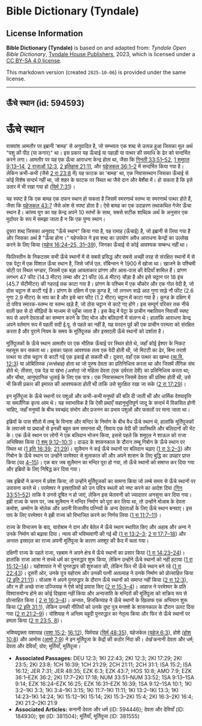 # Bible Dictionary (Tyndale)

## License Information

**Bible Dictionary (Tyndale)** is based on and adapted from: _Tyndale Open Bible Dictionary_, [Tyndale House Publishers](https://tyndaleopenresources.com/), 2023, which is licensed under a [CC BY-SA 4.0 license](https://creativecommons.org/licenses/by-sa/4.0/legalcode.en).

This markdown version (created `2025-10-06`) is provided under the same license.



--------------------------------

## ऊँचे स्थान (id: 594593)

ऊँचे स्थान
==========

वाक्यांश आमतौर पर इब्रानी 'बामह' से अनुवादित है, जो सम्भवतः एक शब्द से उत्पन्न हुआ जिसका मूल अर्थ "पशु की पीठ (या कगार)" था। इस प्रकार यह ऊँचाई या पहाड़ी या पत्थर की समाधि के ढेर को सन्दर्भित करने लगा। आमतौर पर यह एक ऊँचा आराधना केन्द्र होता था, जैसा कि [गिनती 33:51–52](https://ref.ly/Num33:51-Num33:52), [1 शमूएल 9:13–14](https://ref.ly/1Sam9:13-1Sam9:14), [2 राजाओं 12:3](https://ref.ly/2Kgs12:3), [2 इतिहास 21:11](https://ref.ly/2Chr21:11), और [यहेजकल 36:1–2](https://ref.ly/Ezek36:1-Ezek36:2) में सन्दर्भित किया गया है। लेकिन कभी\-कभी (जैसे [2 रा 23:8](https://ref.ly/2Kgs23:8) में) यह फाटक का 'बामह' था, एक निवासस्थान जिसका ऊँचाई से कोई विशेष सन्दर्भ नहीं था, जो शहर के फाटक पर स्थित था जैसे दान और बेर्शेबा में। हो सकता है कि इसे उतार में भी रखा गया हो ([यिर्म 7:31](https://ref.ly/Jer7:31))।

यह स्पष्ट है कि एक बामह एक दफन स्थान हो सकता है जिसमें स्मरणार्थ स्तम्भ या स्मरणार्थ पत्थर होते हैं, जैसा कि [यहेजकल 43:7](https://ref.ly/Ezek43:7) जैसे अंश से स्पष्ट होता है। ऐसे बामह का एक उदाहरण तथाकथित गेजेर ऊँचा स्थान है। कांस्य युग का यह केन्द्र अपने 10 स्तंभों के साथ, सबसे सटीक शाब्दिक अर्थ के अनुसार एक मुर्दाघर के रूप में समझा जाता है न कि एक पुण्य स्थान।

दूसरा शब्द जिसका अनुवाद "ऊँचे स्थान" किया गया है, वह रामाह (ऊँचाई) है, जो इब्रानी से लिया गया है और जिसका अर्थ है "ऊँचा होना।" यहेजकेल ने इस शब्द का उपयोग अवैध आराधना केन्द्रों का उल्लेख करने के लिए किया ([यहेज 16:24–25, 31–39](https://ref.ly/Ezek16:24-Ezek16:25,Ezek16:31-Ezek16:39)), जिनका ऊँचाई से कोई आवश्यक सम्बन्ध नहीं था।

फिलिस्तीन के निकटतम सभी ऊँचे स्थानों में से सबसे प्रसिद्ध और सबसे अच्छी तरह से संरक्षित स्थानों में से एक पेट्रा में एक विशाल ऊँचा स्थान है, जिसे जॉर्ज एल. रॉबिन्सन ने 1900 में खोजा था। खाजने के पश्चिमी चोटी पर स्थित भण्डार, जिसमें एक बड़ा आयताकार प्रांगण और आस\-पास की वेदियाँ शामिल हैं। प्रांगण लगभग 47 फीट (14\.3 मीटर) लम्बा और 21 फीट (6\.4 मीटर) चौड़ा है और इसे चट्टान पर 18 इंच (45\.7 सेंटीमीटर) की गहराई तक काटा गया है। प्रांगण के पश्चिम में एक चौकोर और एक गोल वेदी है, जो ठोस चट्टान से काटी गई है। प्रांगण के दक्षिण में एक कुण्ड है, जो लगभग साढ़े आठ गुणा साढ़े नौ फीट (2\.6 गुणा 2\.9 मीटर) के माप का है और इसे चार फीट (1\.2 मीटर) चट्टान में काटा गया है। कुण्ड के दक्षिण में दो पवित्र स्मारक\-स्तम्भ या स्तम्भ खड़े हैं, जो ठोस चट्टान से काटे गए होंगे। इस सम्पूर्ण परिसर तक नीचे वाली छत से दो सीढ़ियों के माध्यम से पहुँचा जाता है। इस केंद्र में पेट्रा के प्राचीन नबातियन निवासी स्पष्ट रूप से अपने देवताओं का सम्मान करने के लिए भोज और बलिदानों में संलग्न थे। हालांकि आराधना केन्द्र अपने वर्तमान रूप में पहली सदी ई.पू. से पहले का नहीं है, यह यरदन पूर्व की एक प्राचीन परम्परा को संरक्षित करता है और पुराने नियम के समय के मूर्तिपूजक और इस्राएली ऊँचे स्थानों को दर्शाता है।

मूर्तिपूजकों के ऊँचे स्थान आमतौर पर एक भौतिक ऊँचाई पर स्थित होते थे, जहाँ कोई ईश्वर के निकट महसूस कर सकता था। इसका पहला आवश्यक तत्व एक वेदी होती थी, जो मिटटी का ढेर, बिना तराशे पत्थर या ठोस चट्टान से काटी गई एक इकाई हो सकती थी। दूसरा, वहाँ एक पत्थर का खम्भा ([व्य.वि. 12:3](https://ref.ly/Deut12:3)) या ओबिलिस्क *(*मत्सेबाह*)* होता था जो पुरुष देवता का प्रतिनिधित्व करता था और जिसमें लैंगिक संघ होते थे; तीसरा, एक पेड़ या खंभा *(*अशेरा*)* जो महिला देवता (एक उर्वरता देवी) का प्रतिनिधित्व करता था; और चौथा, आनुष्ठानिक धुलाई के लिए एक पात्र। एक निवासस्थान जिसमें देवता की प्रतिमा होती थी, उसे भी किसी प्रकार की इमारत की आवश्यकता होती थी ताकि उसे सुरक्षित रखा जा सके ([2 रा 17:29](https://ref.ly/2Kgs17:29))।

इन मूर्तिपूजा के ऊँचे स्थानों पर पशुओं और कभी\-कभी मनुष्यों की बलि दी जाती थी और धार्मिक वेश्यावृत्ति या समलैंगिक कृत्य आम थे। यह स्वाभाविक है कि ऐसी प्रथाएँ सहानुभूतिपूर्ण जादू के सन्दर्भ में विकसित होनी चाहिए, जहाँ मनुष्यों के बीच स्वच्छंद संभोग और प्रजनन का प्रभाव पशुओं और फसलों पर माना जाता था।

इब्रियों के पास शीलो में तम्बू के विनाश और मन्दिर के निर्माण के बीच वैध ऊँचे स्थान थे, हालांकि मूर्तिपूजकों के लवाजमे या प्रथाओं से इनकी बहुत कम समानता थी, सिवाय एक वेदी की उपस्थिति और बलिदानों की भेंट के। एक ऊँचे स्थान पर लोगों ने एक बलिदान भोजन किया, इससे पहले कि शमूएल ने शाऊल को राजा अभिषिक्त किया ([1 शमू 9:12–10:1](https://ref.ly/1Sam9:12-1Sam10:1))। दाऊद के शासनकाल के दौरान तम्बू गिबोन के ऊँचे स्थान पर स्थित था ([1 इति 16:39](https://ref.ly/1Chr16:39); [21:29](https://ref.ly/1Chr21:29))। सुलैमान ने कई ऊँचे स्थानों पर बलिदान चढ़ाए ([1 रा 3:2–3](https://ref.ly/1Kgs3:2-1Kgs3:3)) और गिबोन के ऊँचे स्थान पर उन्होंने परमेश्वर से मुलाकात की और अपने शासन के लिए बुद्धि का उपहार प्राप्त किया (पद [4–15](https://ref.ly/1Kgs3:4-1Kgs3:15))। एक बार जब सुलैमान का मन्दिर पूरा हो गया, तो ऊँचे स्थानों को समाप्त कर दिया गया और इब्रियों के लिए निषिद्ध कर दिया गया।

जब इब्रियों ने कनान में प्रवेश किया, तो उन्होंने मूर्तिपूजकों का सामना किया जो लम्बे समय से ऊँचे स्थानों पर उपासना करते थे। परमेश्वर ने इस्राएलियों को उन पवित्र स्थलों को नष्ट करने का आदेश दिया ([गिन 33:51–52](https://ref.ly/Num33:51-Num33:52)) ताकि वे उनसे दूषित न हो जाएं, लेकिन इस चेतावनी को ज्यादातर अनसुना कर दिया गया। इब्री राज्य के चरम पर, जब सुलैमान ने मन्दिर निर्माण को पूरा कर लिया था, तो उन्होंने मोआब के देवता कमोश, अम्मोन के मोलेक और अपनी विजातीय पत्नियों के अन्य देवताओं के लिए ऊँचे स्थान बनवाए। इस पाप के लिए परमेश्वर ने इब्री राज्य को विभाजित करने का निर्णय लिया ([1 रा 11:7–11](https://ref.ly/1Kgs11:7-1Kgs11:11))।

राज्य के विभाजन के बाद, यारोबाम ने दान और बेतेल में ऊँचे स्थान स्थापित किए और अहाब और अन्य ने उनके निर्माण को बढ़ावा दिया। न्याय की भविष्यवाणी की गई थी ([1 रा 13:2–3](https://ref.ly/1Kgs13:2-1Kgs13:3); [2 रा 17:7–18](https://ref.ly/2Kgs17:7-2Kgs17:18)) और अन्ततः इस्राएल का राज्य अपनी मूर्तिपूजा के कारण अश्शूर की कैद में चला गया।

दक्षिणी राज्य के पहले राजा, रहबाम ने अपने क्षेत्र में ऊँचे स्थानों का प्रसार किया ([1 रा 14:23–24](https://ref.ly/1Kgs14:23-1Kgs14:24))। हालांकि राजा आसा ने सच्चे धर्म का पुनरुद्धार शुरू किया, लेकिन उन्होंने ऊँचे स्थानों को नहीं हटाया ([1 रा 15:12–14](https://ref.ly/1Kgs15:12-1Kgs15:14))। यहोशापात ने भी पुनरुद्धार की शुरुआत की, लेकिन फिर भी ऊँचे स्थान बने रहे ([1 रा 22:43](https://ref.ly/1Kgs22:43))। दूसरी ओर, उनके पुत्र यहोराम और उनकी पत्नी अतल्याह ने उनके निर्माण को प्रोत्साहित किया ([2 इति 21:11](https://ref.ly/2Chr21:11))। योआश ने अपने पुनरुद्धार के दौरान ऊँचे स्थानों को समाप्त नहीं किया ([2 रा 12:3](https://ref.ly/2Kgs12:3)), और न ही अच्छे राजा उज्जियाह ने ऐसे कोई प्रयास किए ([2 रा 15:3–4](https://ref.ly/2Kgs15:3-2Kgs15:4))। आहाज ने परमेश्वर के प्रति विश्वासयोग्य होने का कोई दिखावा नहीं किया और अन्यजाति के मन्दिरों की मूर्तिपूजा को सक्रिय रूप से प्रोत्साहित किया ( [2 रा 16:3–4](https://ref.ly/2Kgs16:3-2Kgs16:4))। अन्ततः, हिजकिय्याह ने ऊँचे स्थानों के खिलाफ एक अभियान शुरू किया ([2 इति 31:1](https://ref.ly/2Chr31:1)), लेकिन उनकी नीतियों को उनके दुष्ट पुत्र मनश्शे के शासनकाल के दौरान उलट दिया गया ([2 रा 21:2–9](https://ref.ly/2Kgs21:2-2Kgs21:9))। योशियाह ने अन्तिम यहूदी पुनरुद्धार का नेतृत्व किया और फिर से ऊँचे स्थानों पर हमला किया ([2 रा 23:5, 8](https://ref.ly/2Kgs23:5,2Kgs23:8))।

भविष्यद्वक्ता यशायाह ([यशा 15:2](https://ref.ly/Isa15:2); [16:12](https://ref.ly/Isa16:12)), यिर्मयाह ([यिर्म 48:35](https://ref.ly/Jer48:35)), यहेजकेल ([यहेज 6:3](https://ref.ly/Ezek6:3)), होशे ([होश 10:8](https://ref.ly/Hos10:8)) और आमोस ([आमो 7:9](https://ref.ly/Amos7:9)) ने इन मूर्तिपूजा के केंद्रों की कठोर निंदा की। *देखें* कनानी देवता और धर्म; देवता और देवियाँ; ग्रोव; मूर्तियाँ, मूर्तिपूजा।

* **Associated Passages:** DEU 12:3; 1KI 22:43; 2KI 12:3; 2KI 17:29; 2KI 23:5; 2KI 23:8; 1CH 16:39; 1CH 21:29; 2CH 21:11; 2CH 31:1; ISA 15:2; ISA 16:12; JER 7:31; JER 48:35; EZK 6:3; EZK 43:7; HOS 10:8; AMO 7:9; EZK 36:1–EZK 36:2; 2KI 17:7–2KI 17:18; NUM 33:51–NUM 33:52; 1SA 9:13–1SA 9:14; EZK 16:24–EZK 16:25; EZK 16:31–EZK 16:39; 1SA 9:12–1SA 10:1; 1KI 3:2–1KI 3:3; 1KI 3:4–1KI 3:15; 1KI 11:7–1KI 11:11; 1KI 13:2–1KI 13:3; 1KI 14:23–1KI 14:24; 1KI 15:12–1KI 15:14; 2KI 15:3–2KI 15:4; 2KI 16:3–2KI 16:4; 2KI 21:2–2KI 21:9
* **Associated Articles:** कनानी देवता और धर्म (ID: 594446); देवता और देवियाँ (ID: 184930); वृक्ष (ID: 381504); मूर्तियाँ, मूर्तिपूजा (ID: 381555)

